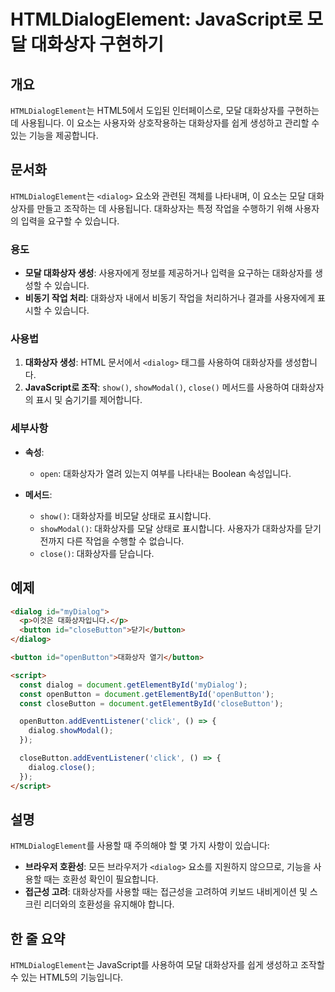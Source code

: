 <!--
Meta Description: # HTMLDialogElement: JavaScript로 모달 대화상자 구현하기 ## 개요 `HTMLDialogElement`는 HTML5에서 도입된 인터페이스로, 모달 대화상자를 구현하는 데 사용됩니다. 이 요소는 사용자와 상호작용하는 대화상자를 쉽게 생성하고 관리...
Meta Keywords: 대화상자를, dialog, htmldialogelement, 대화상자, 있습니다
-->

# HTMLDialogElement: JavaScript로 모달 대화상자 구현하기

## 개요
`HTMLDialogElement`는 HTML5에서 도입된 인터페이스로, 모달 대화상자를 구현하는 데 사용됩니다. 이 요소는 사용자와 상호작용하는 대화상자를 쉽게 생성하고 관리할 수 있는 기능을 제공합니다.

## 문서화
`HTMLDialogElement`는 `<dialog>` 요소와 관련된 객체를 나타내며, 이 요소는 모달 대화상자를 만들고 조작하는 데 사용됩니다. 대화상자는 특정 작업을 수행하기 위해 사용자의 입력을 요구할 수 있습니다.

### 용도
- **모달 대화상자 생성**: 사용자에게 정보를 제공하거나 입력을 요구하는 대화상자를 생성할 수 있습니다.
- **비동기 작업 처리**: 대화상자 내에서 비동기 작업을 처리하거나 결과를 사용자에게 표시할 수 있습니다.

### 사용법
1. **대화상자 생성**: HTML 문서에서 `<dialog>` 태그를 사용하여 대화상자를 생성합니다.
2. **JavaScript로 조작**: `show()`, `showModal()`, `close()` 메서드를 사용하여 대화상자의 표시 및 숨기기를 제어합니다.

### 세부사항
- **속성**:
  - `open`: 대화상자가 열려 있는지 여부를 나타내는 Boolean 속성입니다.
  
- **메서드**:
  - `show()`: 대화상자를 비모달 상태로 표시합니다.
  - `showModal()`: 대화상자를 모달 상태로 표시합니다. 사용자가 대화상자를 닫기 전까지 다른 작업을 수행할 수 없습니다.
  - `close()`: 대화상자를 닫습니다.

## 예제
```html
<dialog id="myDialog">
  <p>이것은 대화상자입니다.</p>
  <button id="closeButton">닫기</button>
</dialog>

<button id="openButton">대화상자 열기</button>

<script>
  const dialog = document.getElementById('myDialog');
  const openButton = document.getElementById('openButton');
  const closeButton = document.getElementById('closeButton');

  openButton.addEventListener('click', () => {
    dialog.showModal();
  });

  closeButton.addEventListener('click', () => {
    dialog.close();
  });
</script>
```

## 설명
`HTMLDialogElement`를 사용할 때 주의해야 할 몇 가지 사항이 있습니다:

- **브라우저 호환성**: 모든 브라우저가 `<dialog>` 요소를 지원하지 않으므로, 기능을 사용할 때는 호환성 확인이 필요합니다.
- **접근성 고려**: 대화상자를 사용할 때는 접근성을 고려하여 키보드 내비게이션 및 스크린 리더와의 호환성을 유지해야 합니다.

## 한 줄 요약
`HTMLDialogElement`는 JavaScript를 사용하여 모달 대화상자를 쉽게 생성하고 조작할 수 있는 HTML5의 기능입니다.